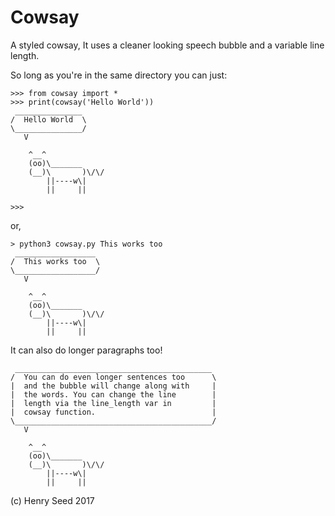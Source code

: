 # Cowsay

A styled cowsay, It uses a cleaner looking speech bubble and a variable line length.

So long as you're in the same directory you can just:
```
>>> from cowsay import *
>>> print(cowsay('Hello World'))
 _______________
/  Hello World  \
\_______________/
   V

    ^__^
    (oo)\_______
    (__)\       )\/\/
        ||----w\|
        ||     ||

>>>
```
or,
```
> python3 cowsay.py This works too
 __________________
/  This works too  \
\__________________/
   V

    ^__^
    (oo)\_______
    (__)\       )\/\/
        ||----w\|
        ||     ||
```

It can also do longer paragraphs too!
```
 ____________________________________________
/  You can do even longer sentences too      \
|  and the bubble will change along with     |
|  the words. You can change the line        |
|  length via the line_length var in         |
|  cowsay function.                          |
\____________________________________________/
   V

    ^__^
    (oo)\_______
    (__)\       )\/\/
        ||----w\|
        ||     ||
```
(c) Henry Seed 2017
